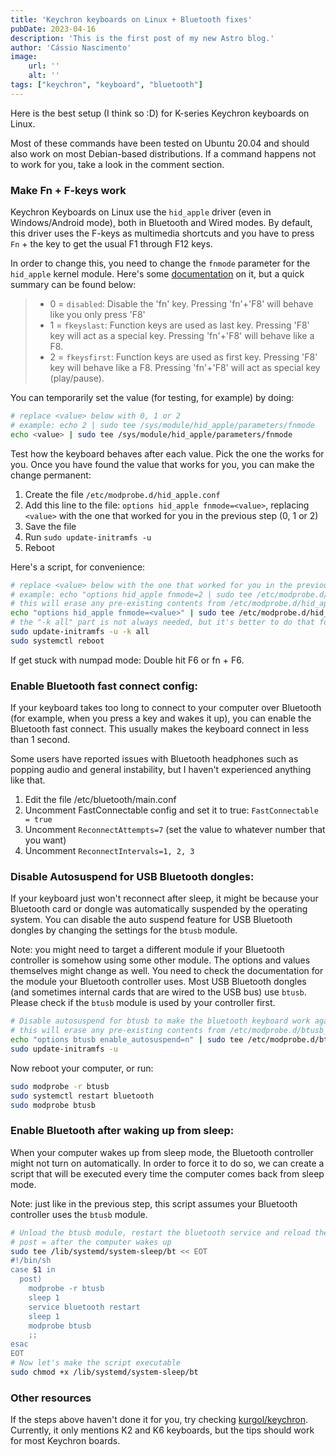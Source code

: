 ```yaml
---
title: 'Keychron keyboards on Linux + Bluetooth fixes'
pubDate: 2023-04-16
description: 'This is the first post of my new Astro blog.'
author: 'Cássio Nascimento'
image:
    url: ''
    alt: ''
tags: ["keychron", "keyboard", "bluetooth"]
---
```


Here is the best setup (I think so :D) for K-series Keychron keyboards on Linux.

Most of these commands have been tested on Ubuntu 20.04 and should also work on most Debian-based distributions.
If a command happens not to work for you, take a look in the comment section.

### Make Fn + F-keys work

Keychron Keyboards on Linux use the `hid_apple` driver (even in Windows/Android mode), both in Bluetooth and Wired modes.
By default, this driver uses the F-keys as multimedia shortcuts and you have to press `Fn` + the key to get the usual F1 through F12 keys.

In order to change this, you need to change the `fnmode` parameter for the `hid_apple` kernel module.
Here's some [documentation](https://help.ubuntu.com/community/AppleKeyboard#Change_Function_Key_behavior) on it, but a quick summary can be found below:

> - 0 = `disabled`: Disable the 'fn' key. Pressing 'fn'+'F8' will behave like you only press 'F8'
> - 1 = `fkeyslast`: Function keys are used as last key. Pressing 'F8' key will act as a special key. Pressing 'fn'+'F8' will behave like a F8.
> - 2 = `fkeysfirst`: Function keys are used as first key. Pressing 'F8' key will behave like a F8. Pressing 'fn'+'F8' will act as special key (play/pause).

You can temporarily set the value (for testing, for example) by doing:

```sh
# replace <value> below with 0, 1 or 2
# example: echo 2 | sudo tee /sys/module/hid_apple/parameters/fnmode
echo <value> | sudo tee /sys/module/hid_apple/parameters/fnmode
```

Test how the keyboard behaves after each value. Pick the one the works for you.
Once you have found the value that works for you, you can make the change permanent:

1. Create the file `/etc/modprobe.d/hid_apple.conf`
2. Add this line to the file: `options hid_apple fnmode=<value>`, replacing `<value>` with the one that worked for you in the previous step (0, 1 or 2)
3. Save the file
4. Run `sudo update-initramfs -u`
5. Reboot

Here's a script, for convenience:
```sh
# replace <value> below with the one that worked for you in the previous step (0, 1 or 2)
# example: echo "options hid_apple fnmode=2 | sudo tee /etc/modprobe.d/hid_apple.conf"
# this will erase any pre-existing contents from /etc/modprobe.d/hid_apple.conf
echo "options hid_apple fnmode=<value>" | sudo tee /etc/modprobe.d/hid_apple.conf
# the "-k all" part is not always needed, but it's better to do that for all kernels anyway
sudo update-initramfs -u -k all
sudo systemctl reboot
```

If get stuck with numpad mode: Double hit F6 or fn + F6.

### Enable Bluetooth fast connect config:

If your keyboard takes too long to connect to your computer over Bluetooth (for example, when you press a key and wakes it up), you can enable the Bluetooth fast connect. This usually makes the keyboard connect in less than 1 second.

Some users have reported issues with Bluetooth headphones such as popping audio and general instability, but I haven't experienced anything like that.

1. Edit the file /etc/bluetooth/main.conf
2. Uncomment FastConnectable config and set it to true: `FastConnectable = true`
3. Uncomment `ReconnectAttempts=7` (set the value to whatever number that you want)
4. Uncomment `ReconnectIntervals=1, 2, 3`

### Disable Autosuspend for USB Bluetooth dongles:

If your keyboard just won't reconnect after sleep, it might be because your Bluetooth card or dongle was automatically suspended by the operating system. 
You can disable the auto suspend feature for USB Bluetooth dongles by changing the settings for the `btusb` module.

Note: you might need to target a different module if your Bluetooth controller is somehow using some other module. The options and values themselves might change as well. You need to check the documentation for the module your Bluetooth controller uses. Most USB Bluetooth dongles (and sometimes internal cards that are wired to the USB bus) use `btusb`. Please check if the `btusb` module is used by your controller first.

```sh
# Disable autosuspend for btusb to make the bluetooth keyboard work again
# this will erase any pre-existing contents from /etc/modprobe.d/btusb_disable_autosuspend.conf
echo "options btusb enable_autosuspend=n" | sudo tee /etc/modprobe.d/btusb_disable_autosuspend.conf
sudo update-initramfs -u
```
Now reboot your computer, or run:

```sh
sudo modprobe -r btusb
sudo systemctl restart bluetooth
sudo modprobe btusb
```

### Enable Bluetooth after waking up from sleep:

When your computer wakes up from sleep mode, the Bluetooth controller might not turn on automatically. 
In order to force it to do so, we can create a script that will be executed every time the computer comes back from sleep mode.

Note: just like in the previous step, this script assumes your Bluetooth controller uses the `btusb` module. 

```sh
# Unload the btusb module, restart the bluetooth service and reload the module again
# post = after the computer wakes up
sudo tee /lib/systemd/system-sleep/bt << EOT
#!/bin/sh
case $1 in
  post)
    modprobe -r btusb
    sleep 1
    service bluetooth restart
    sleep 1
    modprobe btusb
    ;;
esac
EOT
# Now let's make the script executable
sudo chmod +x /lib/systemd/system-sleep/bt
```

### Other resources

If the steps above haven't done it for you, try checking [kurgol/keychron](https://github.com/kurgol/keychron).
Currently, it only mentions K2 and K6 keyboards, but the tips should work for most Keychron boards.